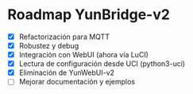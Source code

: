 # Roadmap YunBridge-v2

- [x] Refactorización para MQTT
- [x] Robustez y debug
- [x] Integración con WebUI (ahora vía LuCI)
- [x] Lectura de configuración desde UCI (python3-uci)
- [x] Eliminación de YunWebUI-v2
- [ ] Mejorar documentación y ejemplos
